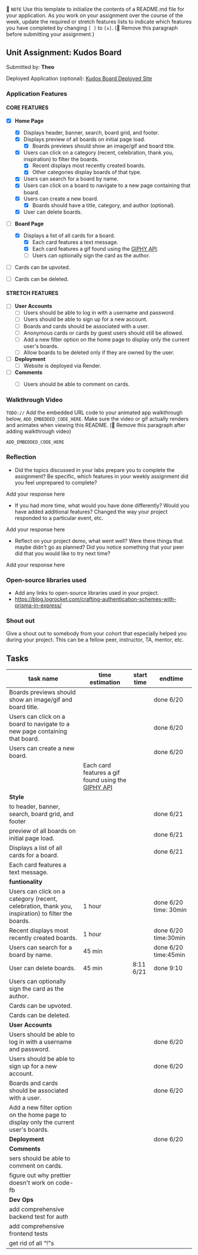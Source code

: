 📝 `NOTE` Use this template to initialize the contents of a README.md file for your application. As you work on your assignment over the course of the week, update the required or stretch features lists to indicate which features you have completed by changing `[ ]` to `[x]`. (🚫 Remove this paragraph before submitting your assignment.)

## Unit Assignment: Kudos Board

Submitted by: **Theo**

Deployed Application (optional): [Kudos Board Deployed Site](https://kudos-board-1-513p.onrender.com/)

### Application Features

#### CORE FEATURES

- [x] **Home Page**
  - [x] Displays header, banner, search, board grid, and footer.
  - [x] Displays preview of all boards on initial page load.
    - [x] Boards previews should show an image/gif and board title.
  - [x] Users can click on a category (recent, celebration, thank you, inspiration) to filter the boards.
    - [x] Recent displays most recently created boards.
    - [x] Other categories display boards of that type.
  - [x] Users can search for a board by name.
  - [x] Users can click on a board to navigate to a new page containing that board.
  - [x] Users can create a new board.
    - [x] Boards should have a title, category, and author (optional).
  - [x] User can delete boards.

- [ ] **Board Page**
  - [x] Displays a list of all cards for a board.
    -  [x] Each card features a text message.
    -  [x] Each card features a gif found using the [GIPHY API](https://developers.giphy.com/docs/api/).
    -  [ ] Users can optionally sign the card as the author.
-   [ ] Cards can be upvoted.
-   [ ] Cards can be deleted.


#### STRETCH FEATURES


- [ ] **User Accounts**
  - [ ] Users should be able to log in with a username and password.
  - [ ] Users should be able to sign up for a new account.
  - [ ]  Boards and cards should be associated with a user.
    - [ ]  Anonymous cards or cards by guest users should still be allowed.
  - [ ] Add a new filter option on the home page to display only the current user's boards.
  - [ ] Allow boards to be deleted only if they are owned by the user.
- [ ] **Deployment**
  - [ ] Website is deployed via Render.
- [ ] **Comments**
  - [ ] Users should be able to comment on cards.


### Walkthrough Video

`TODO://` Add the embedded URL code to your animated app walkthrough below, `ADD_EMBEDDED_CODE_HERE`. Make sure the video or gif actually renders and animates when viewing this README. (🚫 Remove this paragraph after adding walkthrough video)

`ADD_EMBEDDED_CODE_HERE`

### Reflection

* Did the topics discussed in your labs prepare you to complete the assignment? Be specific, which features in your weekly assignment did you feel unprepared to complete?

Add your response here

* If you had more time, what would you have done differently? Would you have added additional features? Changed the way your project responded to a particular event, etc.

Add your response here

* Reflect on your project demo, what went well? Were there things that maybe didn't go as planned? Did you notice something that your peer did that you would like to try next time?

Add your response here

### Open-source libraries used

- Add any links to open-source libraries used in your project.
- https://blog.logrocket.com/crafting-authentication-schemes-with-prisma-in-express/

### Shout out

Give a shout out to somebody from your cohort that especially helped you during your project. This can be a fellow peer, instructor, TA, mentor, etc.

## Tasks
| task name| time estimation | start time| endtime|
|------|------|------|------|
|Boards previews should show an image/gif and board title.|||done 6/20|
|Users can click on a board to navigate to a new page containing that board.|||done 6/20|
|Users can create a new board.|||done 6/20|
||Each card features a gif found using the [GIPHY API](https://developers.giphy.com/docs/api/)|||done 6/20|
|**Style**||||
| to header, banner, search, board grid, and footer |||done 6/21|
|preview of all boards on initial page load.|||done 6/21|
|Displays a list of all cards for a board.|||done 6/21|
|Each card features a text message.|||||
|**funtionality**|||||
|Users can click on a category (recent, celebration, thank you, inspiration) to filter the boards.|1 hour||done 6/20 time: 30min|
|Recent displays most recently created boards.|1 hour||done 6/20 time:30min|
|Users can search for a board by name.|45 min||done 6/20 time:45min|
|User can delete boards.|45 min|8:11 6/21|done 9:10|
|Users can optionally sign the card as the author.|||||
|Cards can be upvoted.||||
|Cards can be deleted.||||
|**User Accounts**||||
|Users should be able to log in with a username and password.|||done 6/20|
|Users should be able to sign up for a new account.|||done 6/20|
|Boards and cards should be associated with a user.|||done 6/20|
|Add a new filter option on the home page to display only the current user's boards.||||
|**Deployment**|||done 6/20|
|**Comments**||||
|sers should be able to comment on cards.||||
|figure out why prettier doesn't work on code-fb||||
|**Dev Ops**|||||
|add comprehensive backend test for auth||||
|add comprehensive frontend tests||||
|get rid of all "!"s||||
